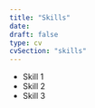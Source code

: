 ```yaml
---
title: "Skills"
date:
draft: false
type: cv
cvSection: "skills"
---
```


- Skill 1
- Skill 2
- Skill 3